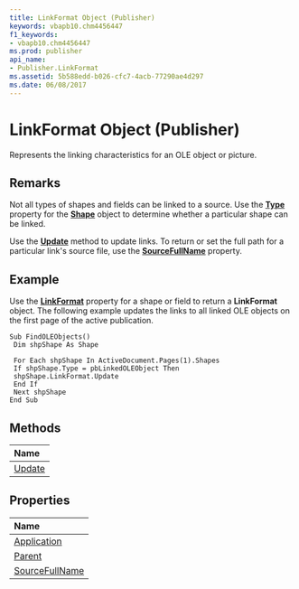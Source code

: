 ```yaml
---
title: LinkFormat Object (Publisher)
keywords: vbapb10.chm4456447
f1_keywords:
- vbapb10.chm4456447
ms.prod: publisher
api_name:
- Publisher.LinkFormat
ms.assetid: 5b588edd-b026-cfc7-4acb-77290ae4d297
ms.date: 06/08/2017
---
```



# LinkFormat Object (Publisher)

Represents the linking characteristics for an OLE object or picture.
 


## Remarks

Not all types of shapes and fields can be linked to a source. Use the  **[Type](Publisher.Shape.Type.md)** property for the **[Shape](Publisher.Shape.md)** object to determine whether a particular shape can be linked.
 

 
Use the  **[Update](Publisher.LinkFormat.Update.md)** method to update links. To return or set the full path for a particular link's source file, use the **[SourceFullName](Publisher.LinkFormat.SourceFullName.md)** property.
 

 

## Example

Use the  **[LinkFormat](Publisher.Shape.LinkFormat.md)** property for a shape or field to return a **LinkFormat** object. The following example updates the links to all linked OLE objects on the first page of the active publication.
 

 

```
Sub FindOLEObjects() 
 Dim shpShape As Shape 
 
 For Each shpShape In ActiveDocument.Pages(1).Shapes 
 If shpShape.Type = pbLinkedOLEObject Then 
 shpShape.LinkFormat.Update 
 End If 
 Next shpShape 
End Sub
```


## Methods



|**Name**|
|:-----|
|[Update](Publisher.LinkFormat.Update.md)|

## Properties



|**Name**|
|:-----|
|[Application](Publisher.LinkFormat.Application.md)|
|[Parent](linkformat-parent-property-publisher.md)|
|[SourceFullName](Publisher.LinkFormat.SourceFullName.md)|

